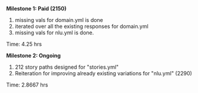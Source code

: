 **Milestone 1: Paid (2150)**
1) missing vals for domain.yml is done 
2) iterated over all the existing responses for domain.yml
3) missing vals for nlu.yml is done.

Time: 4.25 hrs 

**Milestone 2: Ongoing**
1) 212 story paths designed for "stories.yml"
2) Reiteration for improving already existing variations for "nlu.yml" (2290)

Time: 2.8667 hrs

